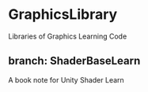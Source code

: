 # GraphicsLibrary
Libraries of Graphics Learning Code

## branch: **ShaderBaseLearn**
A book note for Unity Shader Learn
